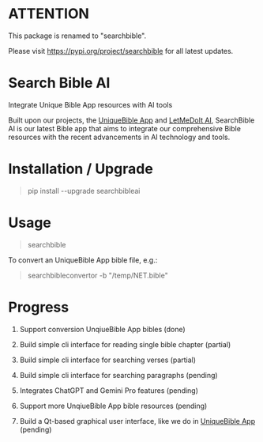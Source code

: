 # ATTENTION

This package is renamed to "searchbible".

Please visit https://pypi.org/project/searchbible for all latest updates.

# Search Bible AI

Integrate Unique Bible App resources with AI tools

Built upon our projects, the [UniqueBible App](https://github.com/eliranwong/UniqueBible) and [LetMeDoIt AI](https://github.com/eliranwong/letmedoit), SearchBible AI is our latest Bible app that aims to integrate our comprehensive Bible resources with the recent advancements in AI technology and tools.

# Installation / Upgrade

> pip install --upgrade searchbibleai

# Usage

> searchbible

To convert an UniqueBible App bible file, e.g.:

> searchbibleconvertor -b "/temp/NET.bible"

# Progress

1. Support conversion UnqiueBible App bibles (done)

2. Build simple cli interface for reading single bible chapter (partial)

3. Build simple cli interface for searching verses (partial)

4. Build simple cli interface for searching paragraphs (pending)

5. Integrates ChatGPT and Gemini Pro features (pending)

6. Support more UnqiueBible App bible resources (pending)

7. Build a Qt-based graphical user interface, like we do in [UniqueBible App](https://github.com/eliranwong/UniqueBible) (pending)